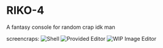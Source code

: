 # RIKO-4

A fantasy console for random crap idk man

screencraps:
![Shell](https://inci.ninja/imgs/ol6qn9.png)
![Provided Editor](https://inci.ninja/imgs/ol6qo6.png)
![WIP Image Editor](https://inci.ninja/imgs/ol6qpg.png)
